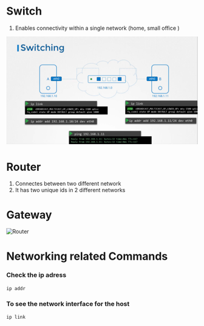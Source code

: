 # Switch 
1. Enables connectivity within a single network (home, small office )

![Switch](img/switch.png)

# Router 
1. Connectes between two different network 
2. It has two unique ids in 2 different networks 

# Gateway 

![Router](img/route.png)

# Networking related Commands
### Check the ip adress 
```
ip addr
```

### To see the network interface for the host 
```
ip link
````
